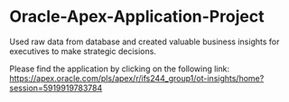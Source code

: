 # Oracle-Apex-Application-Project
Used raw data from database and created valuable business insights for executives to make strategic decisions.


Please find the application by clicking on the following link: https://apex.oracle.com/pls/apex/r/ifs244_group1/ot-insights/home?session=5919919783784
